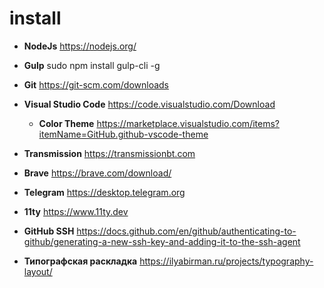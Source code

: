 # install

* **NodeJs**
https://nodejs.org/

* **Gulp**
sudo npm install gulp-cli -g

* **Git**
https://git-scm.com/downloads

* **Visual Studio Code**
https://code.visualstudio.com/Download 

  * **Color Theme** https://marketplace.visualstudio.com/items?itemName=GitHub.github-vscode-theme

* **Transmission**
https://transmissionbt.com

* **Brave**
https://brave.com/download/ 

* **Telegram**
https://desktop.telegram.org

* **11ty**
https://www.11ty.dev

* **GitHub SSH**
https://docs.github.com/en/github/authenticating-to-github/generating-a-new-ssh-key-and-adding-it-to-the-ssh-agent 

* **Типографская раскладка**
https://ilyabirman.ru/projects/typography-layout/
